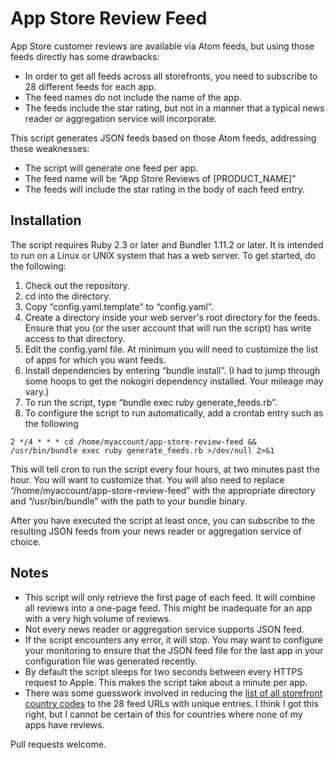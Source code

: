 # App Store Review Feed

App Store customer reviews are available via Atom feeds, but using those feeds directly has some drawbacks:

* In order to get all feeds across all storefronts, you need to subscribe to 28 different feeds for each app.
* The feed names do not include the name of the app.
* The feeds include the star rating, but not in a manner that a typical news reader or aggregation service will incorporate.

This script generates JSON feeds based on those Atom feeds, addressing these weaknesses:

* The script will generate one feed per app.
* The feed name will be “App Store Reviews of [PRODUCT_NAME]”
* The feeds will include the star rating in the body of each feed entry.

## Installation

The script requires Ruby 2.3 or later and Bundler 1.11.2 or later. It is intended to run on a Linux or UNIX system that has a web server. To get started, do the following:

1. Check out the repository.
2. cd into the directory.
3. Copy “config.yaml.template” to “config.yaml”.
4. Create a directory inside your web server's root directory for the feeds. Ensure that you (or the user account that will run the script) has write access to that directory.
5. Edit the config.yaml file. At minimum you will need to customize the list of apps for which you want feeds.
6. Install dependencies by entering “bundle install”. (I had to jump through some hoops to get the nokogiri dependency installed. Your mileage may vary.)
7. To run the script, type “bundle exec ruby generate_feeds.rb”.
8. To configure the script to run automatically, add a crontab entry such as the following

````
2 */4 * * * cd /home/myaccount/app-store-review-feed && /usr/bin/bundle exec ruby generate_feeds.rb >/dev/null 2>&1
````

This will tell cron to run the script every four hours, at two minutes past the hour. You will want to customize that. You will also need to replace “/home/myaccount/app-store-review-feed” with the appropriate directory and “/usr/bin/bundle” with the path to your bundle binary.

After you have executed the script at least once, you can subscribe to the resulting JSON feeds from your news reader or aggregation service of choice.

## Notes

* This script will only retrieve the first page of each feed. It will combine all reviews into a one-page feed. This might be inadequate for an app with a very high volume of reviews.
* Not every news reader or aggregation service supports JSON feed.
* If the script encounters any error, it will stop. You may want to configure your monitoring to ensure that the JSON feed file for the last app in your configuration file was generated recently.
* By default the script sleeps for two seconds between every HTTPS request to Apple. This makes the script take about a minute per app.
* There was some guesswork involved in reducing the [list of all storefront country codes](https://affiliate.itunes.apple.com/resources/documentation/linking-to-the-itunes-music-store/) to the 28 feed URLs with unique entries. I think I got this right, but I cannot be certain of this for countries where none of my apps have reviews.

Pull requests welcome.
